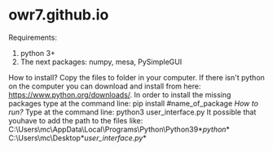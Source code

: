 # owr7.github.io
Requirements:
1. python 3+
2. The next packages: numpy, mesa, PySimpleGUI

How to install?
Copy the files to folder in your computer.
If there isn't python on the computer you can download and install from here: https://www.python.org/downloads/.
In order to install the missing packages type at the command line:
pip install #name_of_package
*How to run?*
Type at the command line:
python3 user_interface.py
It possible that youhave to add the path to the files like:
C:\Users\mc\AppData\Local\Programs\Python\Python39\**python** C:\Users\mc\Desktop\**user_interface.py**
